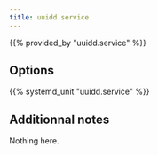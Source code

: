 ```yaml
---
title: uuidd.service
---
```


{{% provided_by "uuidd.service" %}}

## Options

{{% systemd_unit "uuidd.service" %}}

## Additionnal notes

Nothing here.